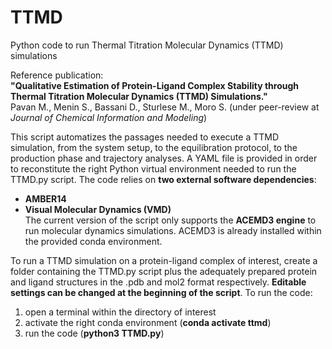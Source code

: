 # TTMD
Python code to run Thermal Titration Molecular Dynamics (TTMD) simulations

Reference publication:  
**"Qualitative Estimation of Protein-Ligand Complex Stability through Thermal Titration Molecular Dynamics (TTMD) Simulations."**  
Pavan M., Menin S., Bassani D., Sturlese M., Moro S. (under peer-review at *Journal of Chemical Information and Modeling*)

This script automatizes the passages needed to execute a TTMD simulation, from the system setup, to the equilibration protocol,
to the production phase and trajectory analyses. A YAML file is provided in order to reconstitute the right Python virtual 
environment needed to run the TTMD.py script. The code relies on **two external software dependencies**:
- **AMBER14**
- **Visual Molecular Dynamics (VMD)**  
The current version of the script only supports the **ACEMD3 engine** to run molecular dynamics simulations. ACEMD3 is already
installed within the provided conda environment.

To run a TTMD simulation on a protein-ligand complex of interest, create a folder containing the TTMD.py script plus the adequately
prepared protein and ligand structures in the .pdb and mol2 format respectively. **Editable settings can be changed at the beginning
of the script**. To run the code:
1. open a terminal within the directory of interest
2. activate the right conda environment (**conda activate ttmd**)
3. run the code (**python3 TTMD.py**)

